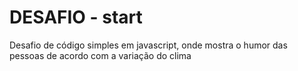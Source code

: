 # DESAFIO - start
Desafio de código simples em javascript, onde mostra o humor das pessoas de acordo com a variação do clima
